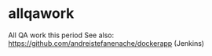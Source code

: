 # allqawork
All QA work this period
See also: https://github.com/andreistefanenache/dockerapp (Jenkins)
